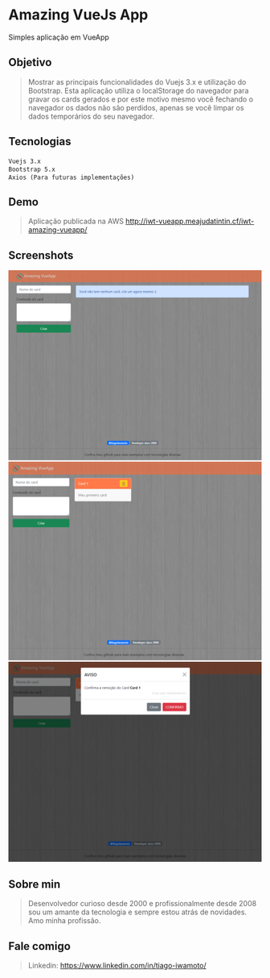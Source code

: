 # Amazing VueJs App
Simples aplicação em VueApp
## Objetivo
> Mostrar as principais funcionalidades do Vuejs 3.x e utilização do Bootstrap. Esta aplicação utiliza o localStorage do navegador para gravar os cards gerados e por este motivo mesmo você fechando o navegador os dados não são perdidos, apenas se você limpar os dados temporários do seu navegador.
## Tecnologias
    Vuejs 3.x
    Bootstrap 5.x
    Axios (Para futuras implementações)

## Demo
>Aplicação publicada na AWS http://iwt-vueapp.meajudatintin.cf/iwt-amazing-vueapp/

## Screenshots
![Screenshot 001](./docs/Screenshot_1.png)
![Screenshot 002](./docs/Screenshot_2.png)
![Screenshot 003](./docs/Screenshot_3.png)
## Sobre min
> Desenvolvedor curioso desde 2000 e profissionalmente desde 2008 sou um amante da tecnologia e sempre estou atrás de novidades. Amo minha profissão.

## Fale comigo
> Linkedin: https://www.linkedin.com/in/tiago-iwamoto/